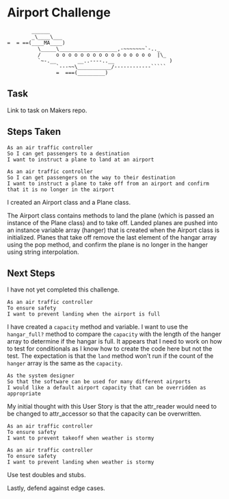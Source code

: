 Airport Challenge
=================

```
        ______
        _\____\___
=  = ==(____MA____)
          \_____\___________________,-~~~~~~~`-.._
          /     o o o o o o o o o o o o o o o o  |\_
          `~-.__       __..----..__                  )
                `---~~\___________/------------`````
                =  ===(_________)

```

Task
-----
Link to task on Makers repo.

Steps Taken
-----------
```
As an air traffic controller
So I can get passengers to a destination
I want to instruct a plane to land at an airport

As an air traffic controller
So I can get passengers on the way to their destination
I want to instruct a plane to take off from an airport and confirm that it is no longer in the airport
```
I created an Airport class and a Plane class.

The Airport class contains methods to land the plane (which is passed an instance of the Plane class) and to take off. Landed planes are pushed into an instance variable array (hanger) that is created when the Airport class is initialized. Planes that take off remove the last element of the hangar array using the pop method, and confirm the plane is no longer in the hanger using string interpolation.


Next Steps
-----------
I have not yet completed this challenge.

```
As an air traffic controller
To ensure safety
I want to prevent landing when the airport is full
```

I have created a `capacity` method and variable. I want to use the `hangar_full?` method to compare the `capacity` with the length of the hanger array to determine if the hangar is full. It appears that I need to work on how to test for conditionals as I know how to create the code here but not the test. The expectation is that the `land` method won't run if the count of the `hanger` array is the same as the `capacity`.

```
As the system designer
So that the software can be used for many different airports
I would like a default airport capacity that can be overridden as appropriate
```
My initial thought with this User Story is that the attr_reader would need to be changed to attr_accessor so that the capacity can be overwritten.

```
As an air traffic controller
To ensure safety
I want to prevent takeoff when weather is stormy

As an air traffic controller
To ensure safety
I want to prevent landing when weather is stormy
```
Use test doubles and stubs.

Lastly, defend against edge cases.
